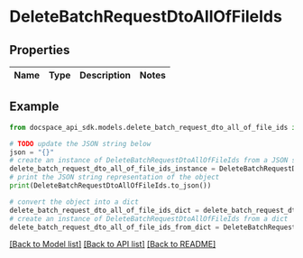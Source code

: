 # DeleteBatchRequestDtoAllOfFileIds

## Properties

Name | Type | Description | Notes
------------ | ------------- | ------------- | -------------

## Example

```python
from docspace_api_sdk.models.delete_batch_request_dto_all_of_file_ids import DeleteBatchRequestDtoAllOfFileIds

# TODO update the JSON string below
json = "{}"
# create an instance of DeleteBatchRequestDtoAllOfFileIds from a JSON string
delete_batch_request_dto_all_of_file_ids_instance = DeleteBatchRequestDtoAllOfFileIds.from_json(json)
# print the JSON string representation of the object
print(DeleteBatchRequestDtoAllOfFileIds.to_json())

# convert the object into a dict
delete_batch_request_dto_all_of_file_ids_dict = delete_batch_request_dto_all_of_file_ids_instance.to_dict()
# create an instance of DeleteBatchRequestDtoAllOfFileIds from a dict
delete_batch_request_dto_all_of_file_ids_from_dict = DeleteBatchRequestDtoAllOfFileIds.from_dict(delete_batch_request_dto_all_of_file_ids_dict)
```
[[Back to Model list]](../README.md#documentation-for-models) [[Back to API list]](../README.md#documentation-for-api-endpoints) [[Back to README]](../README.md)


